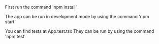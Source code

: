 First run the command 'npm install'


The app can be run in development mode by using the command 'npm start'


You can find tests at App.test.tsx
They can be run by using the command 'npm test'